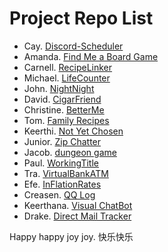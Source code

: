 # Project Repo List

- Cay. [Discord-Scheduler](https://github.com/nganttong/Passion-Project-Discord-Scheduler)
- Amanda. [Find Me a Board Game](https://github.com/AmandaJ-Huang/PassionProject)
- Carnell. [RecipeLinker](https://github.com/c-poteat/passionProject)
- Michael. [LifeCounter](https://github.com/mgawron8/LifeCounterProject)
- John. [NightNight](https://github.com/johnrichardellis/NightNight)
- David. [CigarFriend](https://github.com/DNguyen-01/Passion-Project-Cigar-Friend)
- Christine. [BetterMe](https://github.com/croethel/PassionProjectBetterMe)
- Tom. [Family Recipes](https://github.com/TomLafferty/Passion-Project-Recipes)
- Keerthi. [Not Yet Chosen](https://github.com/keerthiballa/Passion-Project)
- Junior. [Zip Chatter](https://github.com/Roggam/Zip-Chatter)
- Jacob. [dungeon game](https://github.com/Jacob-Stagg/PassionProject)
- Paul. [WorkingTitle](https://github.com/quatrpau/Passion-Project-Working-Title)
- Tra. [VirtualBankATM](https://github.com/TraAnge21/atm)
- Efe. [InFlationRates](https://github.com/Efe-C-3/InflationRateAnalytics)
- Creasen. [QQ Log](https://github.com/creasennaicker/PassionProject)
- Keerthana. [Visual ChatBot](https://github.com/keerthana-java/Visual-ChatBot)
- Drake. [Direct Mail Tracker](https://github.com/DrakeDwornik/mail_tracker)

Happy happy joy joy. 快乐快乐
